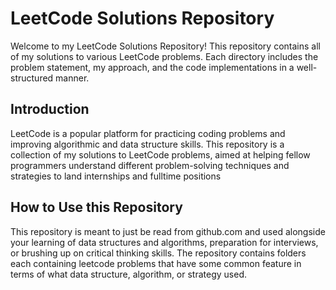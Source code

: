 # LeetCode Solutions Repository

Welcome to my LeetCode Solutions Repository! This repository contains all of my solutions to various LeetCode problems. Each directory includes the problem statement, my approach, and the code implementations in a well-structured manner.

## Introduction

LeetCode is a popular platform for practicing coding problems and improving algorithmic and data structure skills. This repository is a collection of my solutions to LeetCode problems, aimed at helping fellow programmers understand different problem-solving techniques and strategies to land internships and fulltime positions

## How to Use this Repository

This repository is meant to just be read from github.com and used alongside your learning of data structures and algorithms, preparation for interviews, or brushing up on critical thinking skills. The repository contains folders each containing leetcode problems that have some common feature in terms of what data structure, algorithm, or strategy used.



